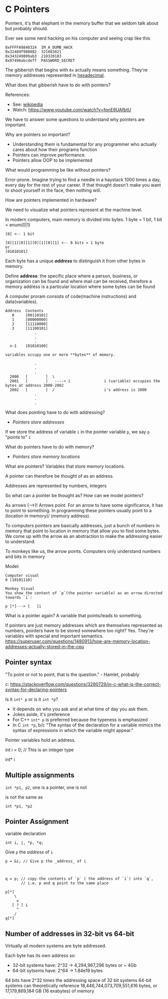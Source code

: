 # C Pointers

Pointers, it's that elephant in the memory buffer that we seldom talk about but probably should.

Ever see some nerd hacking on his computer and seeing crap like this
```
0xFFFFA9840324  IM_A_DUMB_HACK
0x32489f980082  321083021
0x343249809ab3  210320183
0x97496abcdeff  PASSWORD_SECRET
```

The gibberish that begins with `0x` actually means something. They're memory addresses represented in [hexadecimal](https://en.wikipedia.org/wiki/Hexadecimal).

What does that gibberish have to do with pointers?

References:
- See: [wikipedia](https://en.wikipedia.org/wiki/Pointer_(computer_programming))
- Watch: https://www.youtube.com/watch?v=fpnE6UAfbtU

We have to answer some questions to understand why pointers are important.

Why are pointers so important?
- Understanding them is fundamental for any programmer who actually cares about how their programs function
- Pointers can improve performance.
- Pointers allow OOP to be implemented

What would programming be like without pointers?

Error-prone. Imagine trying to find a needle in a haystack 1000 times a day, every day for the rest of your career. If that thought doesn't make you want to shoot yourself in the face, then nothing will.

How are pointers implemented in hardware?

We need to visualize what pointers represent at the machine level.

In modern computers, main memory is divided into bytes. 1 byte = 1 bit, 1 bit = enum(0|1)

```
[0] <-- 1 bit

[0][1][0][1][0][1][0][1] <-- 8 bits = 1 byte
or
[01010101]
```
Each byte has a unique _**address**_ to distinguish it from other bytes in memory.

Define **address**: the specific place where a person, business, or organization can be found and where mail can be received, therefore a memory address is a particular location where some bytes can be found

A computer proram consists of code(machine instructions) and data(variables).

```
Address  Contents
   0     [00110101]
   1     [00000000]
   2     [11110000]
   3     [11100101]
             .
             .
             .
  n-1    [01010100]
```

```
variables occupy one or more **bytes** of memory.

             .
             .
             .
  2000   [        ]  \
  2001   [        ]   ----> i               i (variable) occupies the bytes at address 2000-2002
  2002   [        ]  /                      i's address is 2000
             .
             .
             .
```

What does pointing have to do with addressing?

- _Pointers store addresses_


If we store the address of variable `i` in the pointer variable `p`, we say `p` "points to" `i`

What do pointers have to do with memory?

- _Pointers store memory locations_

What are pointers?
Variables that store memory locations.

A pointer can therefore be thought of as an address.

Addresses are represented by numbers, integers

So what can a pointer be thought as? How can we model pointers?

As arrows (-->)! Arrows point. For an arrow to have some significance, it has to point to something. In programming these pointers usually point to a (location in memory)/ (memory address).

To computers pointers are basically addresses, just a bunch of numbers in memory that point to location in memory that allow you to find some bytes. We come up with the arrow as an abstraction to make the addressing easier to understand.

To monkeys like us, the arrow points. Computers only understand numbers and bits in memory



Model:


```
Computer visual
0 [10101110]

Monkey Visual
You show the content of `p`(the pointer variable) as an arrow directed towards `i`:

p [*]---> [   ]i  
```

What is a pointer again?
A variable that points/leads to something.

If pointers are just memory addresses which are themselves represented as numbers, pointers have to be stored somewhere too right? Yes. They're variables with special and important semantics.
https://superuser.com/questions/1480913/how-are-memory-location-addresses-actually-stored-in-the-cpu

## Pointer syntax

"To point or not to point, that is the question." - Hamlet, probably

c: https://stackoverflow.com/questions/3280729/in-c-what-is-the-correct-syntax-for-declaring-pointers

Is it `int* p` or is it `int *p`?
- It depends on who you ask and at what time of day you ask them.
- Jokes aside, it's preference
- For C++ `int* p` is preferred because the typeness is emphasized
- In C `int *p`, b/c "The syntax of the declaration for a variable mimics the syntax of expressions in which the variable might appear."

Pointer variables hold an address.

int i = 0; // This is an integer type

int* i 

## Multiple assignments


`int *p1, p2`, one is a pointer, one is not

is not the same as

`int *p1, *p2`

## Pointer Assignment

variable declaration

```
int i, j, *p, *q;
```

Give `p` the _address_ of `i`
```
p = &i; // Give p the _address_ of i


```

```

q = p; // copy the contents of `p` ( the address of `i`) into `q`, 
       // i.e. p and q point to the same place

p[*]
    \
     v
   [ ? ] i 
     ^    
    /  
q[*]
```

## Number of addresses in 32-bit vs 64-bit

Virtually all modern systems are byte addressed.

Each byte has its own address so:
- 32-bit systems have: 2^32 -> 4,294,967,296 bytes or ~ 4Gb
- 64-bit sytsems have: 2^64 -> 1.84e19 bytes

64 bits have 2^32 times the addressing space of 32 bit systems
64-bit systems can theoretically reference 18,446,744,073,709,551,616 bytes, or 17,179,869,184 GB (16 exabytes) of memory